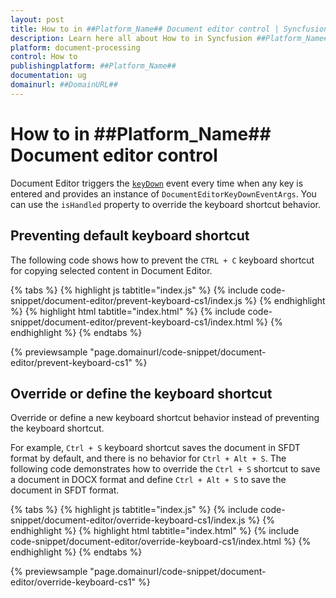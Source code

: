 ```yaml
---
layout: post
title: How to in ##Platform_Name## Document editor control | Syncfusion
description: Learn here all about How to in Syncfusion ##Platform_Name## Document editor control of Syncfusion Essential JS 2 and more.
platform: document-processing
control: How to 
publishingplatform: ##Platform_Name##
documentation: ug
domainurl: ##DomainURL##
---
```


# How to in ##Platform_Name## Document editor control

Document Editor triggers the [`keyDown`](https://ej2.syncfusion.com/javascript/documentation/api/document-editor/documentEditorKeyDownEventArgs/) event every time when any key is entered and provides an instance of `DocumentEditorKeyDownEventArgs`. You can use the `isHandled` property to override the keyboard shortcut behavior.

## Preventing default keyboard shortcut

The following code shows how to prevent the `CTRL + C` keyboard shortcut for copying selected content in Document Editor.

{% tabs %}
{% highlight js tabtitle="index.js" %}
{% include code-snippet/document-editor/prevent-keyboard-cs1/index.js %}
{% endhighlight %}
{% highlight html tabtitle="index.html" %}
{% include code-snippet/document-editor/prevent-keyboard-cs1/index.html %}
{% endhighlight %}
{% endtabs %}

{% previewsample "page.domainurl/code-snippet/document-editor/prevent-keyboard-cs1" %}

## Override or define the keyboard shortcut

Override or define a new keyboard shortcut behavior instead of preventing the keyboard shortcut.

For example, `Ctrl + S` keyboard shortcut saves the document in SFDT format by default, and there is no behavior for `Ctrl + Alt + S`. The following code demonstrates how to override the `Ctrl + S` shortcut to save a document in DOCX format and define `Ctrl + Alt + S` to save the document in SFDT format.

{% tabs %}
{% highlight js tabtitle="index.js" %}
{% include code-snippet/document-editor/override-keyboard-cs1/index.js %}
{% endhighlight %}
{% highlight html tabtitle="index.html" %}
{% include code-snippet/document-editor/override-keyboard-cs1/index.html %}
{% endhighlight %}
{% endtabs %}

{% previewsample "page.domainurl/code-snippet/document-editor/override-keyboard-cs1" %}